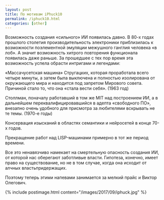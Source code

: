 ```yaml
---
layout: post
title: По мотивам iPhuck10
permalink: /iphuck10.html
categories: [other]
---
```


Возможность создания «сильного» ИИ появилась давно. В 80-х годах прошлого столетия производительность электроники приблизилась к возможности поэлементной эмуляции межушного ганглия человека «в лоб». А значит возможность хитрого повторения функционала появилась даже раньше. За прошедшее с тех пор время эта возможность успела обрасти интригами и легендами:

«Массачусетская машина» Стругацких, которая проработала всего четыре минуты, а затем была выключена и полностью изолирована от окружающего мира и находится под запретом Мирового совета. Причиной стало то, что она «стала вести себя». (1963 год)

Столлман, поначалу работавший в том же MIT над построением ИИ, а в дальнейшем переквалифицировавшийся в адепта «свободного ПО», внезапно очень удобного для присмотра за любителями вскрывать не те темы. (1970-е годы)

Консервация изысканий в областях семантики и нейросетей в конце 70-х годов.

Прекращение работ над LISP-машинами примерно в тот же период времени. 

Все это ненавязчиво намекает на смертельную опасность создания ИИ, от которой нас оберегают заботливые власти. Гипотеза, конечно, имеет право на существование, но не в том случае, когда она исходит от алчных властьпридержащих. 

Поэтому теперь этими напевами занимается за мелкий прайс и Виктор Олегович.

{% include postimage.html content="/images/2017/09/iphuck.jpg" %}
